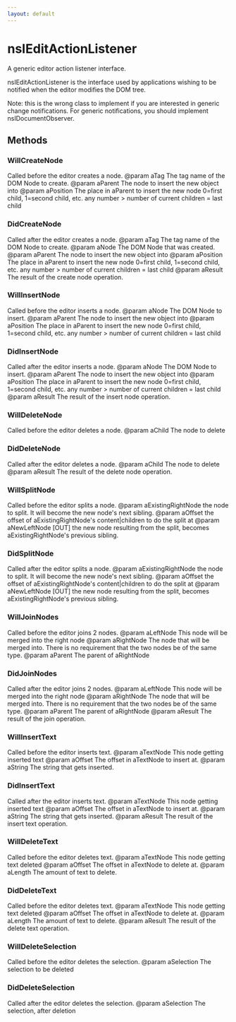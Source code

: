 ```yaml
---
layout: default
---
```


# nsIEditActionListener #

A generic editor action listener interface. 
<P>
nsIEditActionListener is the interface used by applications wishing to be notified
when the editor modifies the DOM tree.

Note:  this is the wrong class to implement if you are interested in generic
change notifications.  For generic notifications, you should implement
nsIDocumentObserver.


## Methods ##

### WillCreateNode ###
 
Called before the editor creates a node.
@param aTag      The tag name of the DOM Node to create.
@param aParent   The node to insert the new object into
@param aPosition The place in aParent to insert the new node
                 0=first child, 1=second child, etc.
                 any number > number of current children = last child


### DidCreateNode ###
 
Called after the editor creates a node.
@param aTag      The tag name of the DOM Node to create.
@param aNode     The DOM Node that was created.
@param aParent   The node to insert the new object into
@param aPosition The place in aParent to insert the new node
                 0=first child, 1=second child, etc.
                 any number > number of current children = last child
@param aResult   The result of the create node operation.


### WillInsertNode ###
 
Called before the editor inserts a node.
@param aNode     The DOM Node to insert.
@param aParent   The node to insert the new object into
@param aPosition The place in aParent to insert the new node
                 0=first child, 1=second child, etc.
                 any number > number of current children = last child


### DidInsertNode ###
 
Called after the editor inserts a node.
@param aNode     The DOM Node to insert.
@param aParent   The node to insert the new object into
@param aPosition The place in aParent to insert the new node
                 0=first child, 1=second child, etc.
                 any number > number of current children = last child
@param aResult   The result of the insert node operation.


### WillDeleteNode ###
 
Called before the editor deletes a node.
@param aChild    The node to delete


### DidDeleteNode ###
 
Called after the editor deletes a node.
@param aChild    The node to delete
@param aResult   The result of the delete node operation.


### WillSplitNode ###
 
Called before the editor splits a node.
@param aExistingRightNode   the node to split.  It will become the new node's next sibling.
@param aOffset              the offset of aExistingRightNode's content|children to do the split at
@param aNewLeftNode         [OUT] the new node resulting from the split, becomes aExistingRightNode's previous sibling.


### DidSplitNode ###
 
Called after the editor splits a node.
@param aExistingRightNode   the node to split.  It will become the new node's next sibling.
@param aOffset              the offset of aExistingRightNode's content|children to do the split at
@param aNewLeftNode         [OUT] the new node resulting from the split, becomes aExistingRightNode's previous sibling.


### WillJoinNodes ###
 
Called before the editor joins 2 nodes.
@param aLeftNode   This node will be merged into the right node
@param aRightNode  The node that will be merged into.
                   There is no requirement that the two nodes be of
                   the same type.
@param aParent     The parent of aRightNode


### DidJoinNodes ###
 
Called after the editor joins 2 nodes.
@param aLeftNode   This node will be merged into the right node
@param aRightNode  The node that will be merged into.
                   There is no requirement that the two nodes be of
                   the same type.
@param aParent     The parent of aRightNode
@param aResult     The result of the join operation.


### WillInsertText ###
 
Called before the editor inserts text.
@param aTextNode   This node getting inserted text
@param aOffset     The offset in aTextNode to insert at.
@param aString     The string that gets inserted.


### DidInsertText ###
 
Called after the editor inserts text.
@param aTextNode   This node getting inserted text
@param aOffset     The offset in aTextNode to insert at.
@param aString     The string that gets inserted.
@param aResult     The result of the insert text operation.


### WillDeleteText ###
 
Called before the editor deletes text.
@param aTextNode   This node getting text deleted
@param aOffset     The offset in aTextNode to delete at.
@param aLength     The amount of text to delete.


### DidDeleteText ###
 
Called before the editor deletes text.
@param aTextNode   This node getting text deleted
@param aOffset     The offset in aTextNode to delete at.
@param aLength     The amount of text to delete.
@param aResult     The result of the delete text operation.


### WillDeleteSelection ###
 
Called before the editor deletes the selection.
@param aSelection   The selection to be deleted


### DidDeleteSelection ###
 
Called after the editor deletes the selection.
@param aSelection   The selection, after deletion

